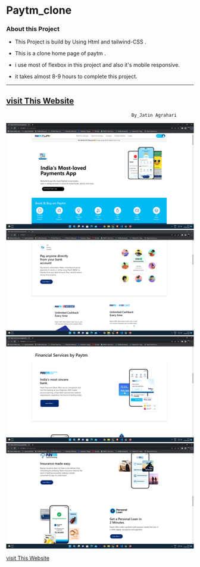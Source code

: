 # Paytm_clone


### About this Project
- This Project is build by Using Html and tailwind-CSS .                
- This is a clone home page of paytm .
- i use most of flexbox in this project and also it's  mobile responsive.  

- it takes almost 8-9 hours to complete this project.

---
[visit This Website](https://paytm-clone-0.netlify.app/)
---
                                                   By_Jatin Agrahari

![Demo-images](https://github.com/jatin2311/Paytm-clone/blob/main/demo/SS-01.png)
![Demo-images](https://github.com/jatin2311/Paytm-clone/blob/main/demo/SS-02.png)
![Demo-images](https://github.com/jatin2311/Paytm-clone/blob/main/demo/SS-03.png)
![Demo-images](https://github.com/jatin2311/Paytm-clone/blob/main/demo/ss-04.png)

[visit This Website](https://paytm-clone-0.netlify.app/)
